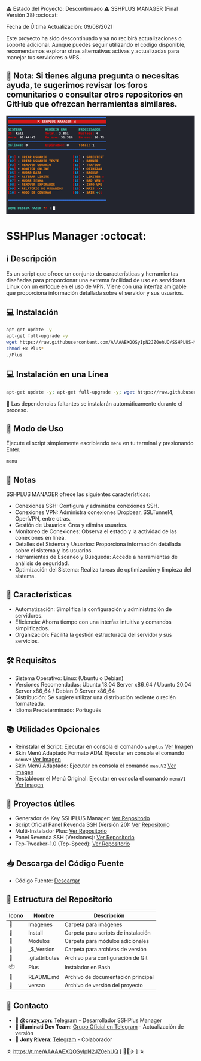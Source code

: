 ⚠️ Estado del Proyecto: Descontinuado ⚠️
SSHPLUS MANAGER  (Final Versión 38) :octocat:

Fecha de Última Actualización: 09/08/2021

Este proyecto ha sido descontinuado y ya no recibirá actualizaciones o soporte adicional. Aunque puedes seguir utilizando el código disponible, recomendamos explorar otras alternativas activas y actualizadas para manejar tus servidores o VPS.

## :bookmark_tabs: Nota: Si tienes alguna pregunta o necesitas ayuda, te sugerimos revisar los foros comunitarios o consultar otros repositorios en GitHub que ofrezcan herramientas similares.

![logo](https://github.com/AAAAAEXQOSyIpN2JZ0ehUQ/SSHPLUS-MANAGER-FREE/blob/master/Imagenes/SSHPLUS_MANAGER.png)

# SSHPlus Manager :octocat:

## :information_source: Descripción
Es un script que ofrece un conjunto de características y herramientas diseñadas para 
proporcionar una extrema facilidad de uso en servidores Linux con un enfoque en el uso de 
VPN. Viene con una interfaz amigable que proporciona información detallada sobre el servidor y 
sus usuarios.

## :computer: Instalación
```bash
apt-get update -y
apt-get full-upgrade -y
wget https://raw.githubusercontent.com/AAAAAEXQOSyIpN2JZ0ehUQ/SSHPLUS-MANAGER-FREE/master/Plus
chmod +x Plus*
./Plus
```

## :computer: Instalación en una Línea
```bash
apt-get update -y; apt-get full-upgrade -y; wget https://raw.githubusercontent.com/AAAAAEXQOSyIpN2JZ0ehUQ/SSHPLUS-MANAGER-FREE/master/Plus; chmod +x Plus* && ./Plus
```

:memo: Las dependencias faltantes se instalarán automáticamente durante el proceso.

## :rocket: Modo de Uso

Ejecute el script simplemente escribiendo `menu` en tu terminal y presionando Enter.

```bash
menu
```

## :bookmark_tabs: Notas
SSHPLUS MANAGER ofrece las siguientes características:

- Conexiones SSH: Configura y administra conexiones SSH.
- Conexiones VPN: Administra conexiones Dropbear, SSLTunnel4, OpenVPN, entre otras.
- Gestión de Usuarios: Crea y elimina usuarios.
- Monitoreo de Conexiones: Observa el estado y la actividad de las conexiones en línea.
- Detalles del Sistema y Usuarios: Proporciona información detallada sobre el sistema y los usuarios.
- Herramientas de Escaneo y Búsqueda: Accede a herramientas de análisis de seguridad.
- Optimización del Sistema: Realiza tareas de optimización y limpieza del sistema.

## :star2: Características 

- Automatización: Simplifica la configuración y administración de servidores.
- Eficiencia: Ahorra tiempo con una interfaz intuitiva y comandos simplificados.
- Organización: Facilita la gestión estructurada del servidor y sus servicios.

## :hammer_and_wrench: Requisitos 

- Sistema Operativo: Linux (Ubuntu o Debian)
- Versiones Recomendadas: Ubuntu 18.04 Server x86_64 / Ubuntu 20.04 Server x86_64 / Debian 9 Server x86_64
- Distribución: Se sugiere utilizar una distribución reciente o recién formateada.
- Idioma Predeterminado: Portugués

## :books: Utilidades Opcionales

- Reinstalar el Script: Ejecutar en consola el comando `sshplus` [Ver Imagen](https://github.com/AAAAAEXQOSyIpN2JZ0ehUQ/SSHPLUS-MANAGER-FREE/blob/master/Imagenes/Reinstall_SSHPlus-Manager.png)
- Skin Menú Adaptado Formato ADM: Ejecutar en consola el comando `menuV3` [Ver Imagen](https://github.com/AAAAAEXQOSyIpN2JZ0ehUQ/SSHPLUS-MANAGER-FREE/blob/master/Imagenes/Update_menuV3.png)
- Skin Menú Adaptado: Ejecutar en consola el comando `menuV2` [Ver Imagen](https://github.com/AAAAAEXQOSyIpN2JZ0ehUQ/SSHPLUS-MANAGER-FREE/blob/master/Imagenes/Update_menuV2.png)
- Restablecer el Menú Original: Ejecutar en consola el comando `menuV1` [Ver Imagen](https://github.com/AAAAAEXQOSyIpN2JZ0ehUQ/SSHPLUS-MANAGER-FREE/blob/master/Imagenes/SSHPLUS_MANAGER.png)

## :file_folder: Proyectos útiles 

- Generador de Key SSHPLUS Manager: [Ver Repositorio](https://github.com/AAAAAEXQOSyIpN2JZ0ehUQ/SSHPLUS-MANAGER-FREE/tree/master/Install/Generador)
- Script Oficial Panel Revenda SSH (Versión 20): [Ver Repositorio](https://github.com/AAAAAEXQOSyIpN2JZ0ehUQ/SSHPLUS-MANAGER-FREE/tree/master/Install/Panel_v20)
- Multi-Instalador Plus: [Ver Repositorio](https://github.com/AAAAAEXQOSyIpN2JZ0ehUQ/SSHPLUS-MANAGER-FREE/tree/master/Install/Multi-Instalador)
- Panel Revenda SSH (Versiones): [Ver Repositorio](https://github.com/AAAAAEXQOSyIpN2JZ0ehUQ/SSHPLUS-MANAGER-FREE/tree/master/Install/Panel_Web)
- Tcp-Tweaker-1.0 (Tcp-Speed): [Ver Repositorio](https://github.com/AAAAAEXQOSyIpN2JZ0ehUQ/SSHPLUS-MANAGER-FREE/tree/master/Install/TCP-Speed)

## :inbox_tray: Descarga del Código Fuente

- Código Fuente: [Descargar](https://raw.githubusercontent.com/AAAAAEXQOSyIpN2JZ0ehUQ/SSHPLUS-MANAGER-FREE/master/Install/Source-Code-SSHPlus.zip)

## :open_file_folder: Estructura del Repositorio

| Icono            | Nombre         | Descripción                               |
|------------------|----------------|-------------------------------------------|
| :file_folder:    | Imagenes       | Carpeta para imágenes                     |
| :file_folder:    | Install        | Carpeta para scripts de instalación       |
| :file_folder:    | Modulos        | Carpeta para módulos adicionales          |
| :file_folder:    | _$_Version     | Carpeta para archivos de versión          |
| :page_facing_up: | .gitattributes | Archivo para configuración de Git         |
| :package:        | Plus           | Instalador en Bash                        |
| :book:           | README.md      | Archivo de documentación principal        |
| :page_facing_up: | versao         | Archivo de versión del proyecto           |

## :email: Contacto 
* :busts_in_silhouette: **@crazy_vpn**: [Telegram](https://t.me/crazy_vpn) - Desarrollador SSHPlus Manager
* :busts_in_silhouette: **illuminati Dev Team**: [Grupo Oficial en Telegram](https://t.me/AAAAAEXQOSyIpN2JZ0ehUQ) - Actualización de versión
* :busts_in_silhouette: **Jony Rivera**: [Telegram](https://t.me/Jony_Rivera) - Colaborador

☆ https://t.me/AAAAAEXQOSyIpN2JZ0ehUQ [  ⃘⃤꙰✰ ] ☆
